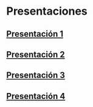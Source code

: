 # Presentaciones

## [Presentación 1](https://htmlpreview.github.io/?https://github.com/agusnieto77/ryrstudio/blob/main/presentaciones/presentacion_01.html#/)

## [Presentación 2](https://htmlpreview.github.io/?https://github.com/agusnieto77/ryrstudio/blob/main/presentaciones/presentacion_02.html#/)

## [Presentación 3](https://htmlpreview.github.io/?https://github.com/agusnieto77/ryrstudio/blob/main/presentaciones/presentacion_03.html#/)

## [Presentación 4](https://htmlpreview.github.io/?https://github.com/agusnieto77/ryrstudio/blob/main/presentaciones/presentacion_04.html#/)
